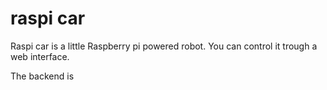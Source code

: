 # raspi car

Raspi car is a little Raspberry pi powered robot. You can control it trough a web interface.

The backend is 